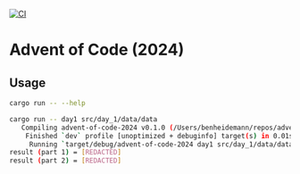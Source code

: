[![CI](https://github.com/bcheidemann/advent-of-code-2024/actions/workflows/ci.yml/badge.svg)](https://github.com/bcheidemann/advent-of-code-2024/actions/workflows/ci.yml)

# Advent of Code (2024)

## Usage

```sh
cargo run -- --help
```

```sh
cargo run -- day1 src/day_1/data/data
   Compiling advent-of-code-2024 v0.1.0 (/Users/benheidemann/repos/advent-of-code-2024)
    Finished `dev` profile [unoptimized + debuginfo] target(s) in 0.01s
     Running `target/debug/advent-of-code-2024 day1 src/day_1/data/data`
result (part 1) = [REDACTED]
result (part 2) = [REDACTED]
```
